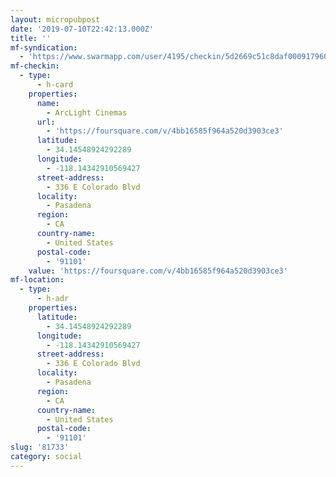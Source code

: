 ```yaml
---
layout: micropubpost
date: '2019-07-10T22:42:13.000Z'
title: ''
mf-syndication:
  - 'https://www.swarmapp.com/user/4195/checkin/5d2669c51c8daf000917960e'
mf-checkin:
  - type:
      - h-card
    properties:
      name:
        - ArcLight Cinemas
      url:
        - 'https://foursquare.com/v/4bb16585f964a520d3903ce3'
      latitude:
        - 34.14548924292289
      longitude:
        - -118.14342910569427
      street-address:
        - 336 E Colorado Blvd
      locality:
        - Pasadena
      region:
        - CA
      country-name:
        - United States
      postal-code:
        - '91101'
    value: 'https://foursquare.com/v/4bb16585f964a520d3903ce3'
mf-location:
  - type:
      - h-adr
    properties:
      latitude:
        - 34.14548924292289
      longitude:
        - -118.14342910569427
      street-address:
        - 336 E Colorado Blvd
      locality:
        - Pasadena
      region:
        - CA
      country-name:
        - United States
      postal-code:
        - '91101'
slug: '81733'
category: social
---
```

